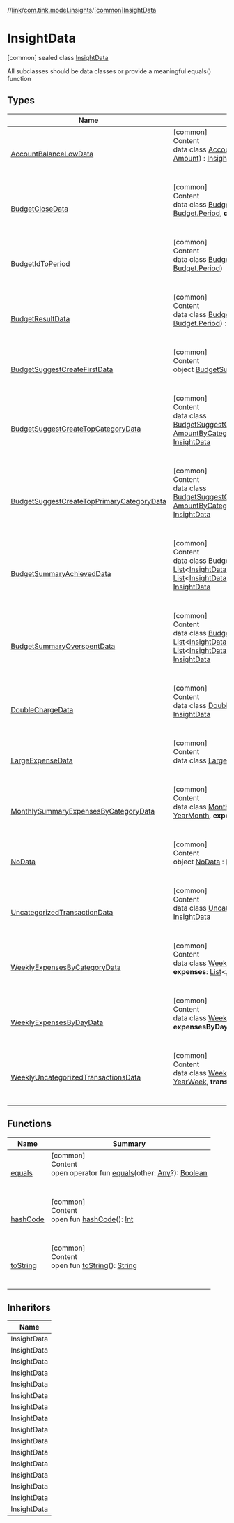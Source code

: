 //[link](../../index.md)/[com.tink.model.insights](../index.md)/[[common]InsightData](index.md)



# InsightData  
 [common] sealed class [InsightData](index.md)

All subclasses should be data classes or provide a meaningful equals() function

   


## Types  
  
|  Name|  Summary| 
|---|---|
| <a name="com.tink.model.insights/InsightData.AccountBalanceLowData///PointingToDeclaration/"></a>[AccountBalanceLowData](-account-balance-low-data/index.md)| <a name="com.tink.model.insights/InsightData.AccountBalanceLowData///PointingToDeclaration/"></a>[common]  <br>Content  <br>data class [AccountBalanceLowData](-account-balance-low-data/index.md)(**accountId**: [String](https://kotlinlang.org/api/latest/jvm/stdlib/kotlin/-string/index.html), **balance**: [Amount](../../com.tink.model.misc/[common]-amount/index.md)) : [InsightData](index.md)  <br><br><br>
| <a name="com.tink.model.insights/InsightData.BudgetCloseData///PointingToDeclaration/"></a>[BudgetCloseData](-budget-close-data/index.md)| <a name="com.tink.model.insights/InsightData.BudgetCloseData///PointingToDeclaration/"></a>[common]  <br>Content  <br>data class [BudgetCloseData](-budget-close-data/index.md)(**budgetId**: [String](https://kotlinlang.org/api/latest/jvm/stdlib/kotlin/-string/index.html), **budgetPeriod**: [Budget.Period](../../com.tink.model.budget/[common]-budget/-period/index.md), **currentTime**: <ERROR CLASS>) : [InsightData](index.md)  <br><br><br>
| <a name="com.tink.model.insights/InsightData.BudgetIdToPeriod///PointingToDeclaration/"></a>[BudgetIdToPeriod](-budget-id-to-period/index.md)| <a name="com.tink.model.insights/InsightData.BudgetIdToPeriod///PointingToDeclaration/"></a>[common]  <br>Content  <br>data class [BudgetIdToPeriod](-budget-id-to-period/index.md)(**budgetId**: [String](https://kotlinlang.org/api/latest/jvm/stdlib/kotlin/-string/index.html), **budgetPeriod**: [Budget.Period](../../com.tink.model.budget/[common]-budget/-period/index.md))  <br><br><br>
| <a name="com.tink.model.insights/InsightData.BudgetResultData///PointingToDeclaration/"></a>[BudgetResultData](-budget-result-data/index.md)| <a name="com.tink.model.insights/InsightData.BudgetResultData///PointingToDeclaration/"></a>[common]  <br>Content  <br>data class [BudgetResultData](-budget-result-data/index.md)(**budgetId**: [String](https://kotlinlang.org/api/latest/jvm/stdlib/kotlin/-string/index.html), **budgetPeriod**: [Budget.Period](../../com.tink.model.budget/[common]-budget/-period/index.md)) : [InsightData](index.md)  <br><br><br>
| <a name="com.tink.model.insights/InsightData.BudgetSuggestCreateFirstData///PointingToDeclaration/"></a>[BudgetSuggestCreateFirstData](-budget-suggest-create-first-data/index.md)| <a name="com.tink.model.insights/InsightData.BudgetSuggestCreateFirstData///PointingToDeclaration/"></a>[common]  <br>Content  <br>object [BudgetSuggestCreateFirstData](-budget-suggest-create-first-data/index.md) : [InsightData](index.md)  <br><br><br>
| <a name="com.tink.model.insights/InsightData.BudgetSuggestCreateTopCategoryData///PointingToDeclaration/"></a>[BudgetSuggestCreateTopCategoryData](-budget-suggest-create-top-category-data/index.md)| <a name="com.tink.model.insights/InsightData.BudgetSuggestCreateTopCategoryData///PointingToDeclaration/"></a>[common]  <br>Content  <br>data class [BudgetSuggestCreateTopCategoryData](-budget-suggest-create-top-category-data/index.md)(**categorySpending**: [AmountByCategory](../../com.tink.model.relations/[common]-amount-by-category/index.md), **suggestedBudgetAmount**: [Amount](../../com.tink.model.misc/[common]-amount/index.md)) : [InsightData](index.md)  <br><br><br>
| <a name="com.tink.model.insights/InsightData.BudgetSuggestCreateTopPrimaryCategoryData///PointingToDeclaration/"></a>[BudgetSuggestCreateTopPrimaryCategoryData](-budget-suggest-create-top-primary-category-data/index.md)| <a name="com.tink.model.insights/InsightData.BudgetSuggestCreateTopPrimaryCategoryData///PointingToDeclaration/"></a>[common]  <br>Content  <br>data class [BudgetSuggestCreateTopPrimaryCategoryData](-budget-suggest-create-top-primary-category-data/index.md)(**categorySpending**: [AmountByCategory](../../com.tink.model.relations/[common]-amount-by-category/index.md), **suggestedBudgetAmount**: [Amount](../../com.tink.model.misc/[common]-amount/index.md)) : [InsightData](index.md)  <br><br><br>
| <a name="com.tink.model.insights/InsightData.BudgetSummaryAchievedData///PointingToDeclaration/"></a>[BudgetSummaryAchievedData](-budget-summary-achieved-data/index.md)| <a name="com.tink.model.insights/InsightData.BudgetSummaryAchievedData///PointingToDeclaration/"></a>[common]  <br>Content  <br>data class [BudgetSummaryAchievedData](-budget-summary-achieved-data/index.md)(**achievedBudgets**: [List](https://kotlinlang.org/api/latest/jvm/stdlib/kotlin.collections/-list/index.html)<[InsightData.BudgetIdToPeriod](-budget-id-to-period/index.md)>, **overspentBudgets**: [List](https://kotlinlang.org/api/latest/jvm/stdlib/kotlin.collections/-list/index.html)<[InsightData.BudgetIdToPeriod](-budget-id-to-period/index.md)>, **savedAmount**: [Amount](../../com.tink.model.misc/[common]-amount/index.md)) : [InsightData](index.md)  <br><br><br>
| <a name="com.tink.model.insights/InsightData.BudgetSummaryOverspentData///PointingToDeclaration/"></a>[BudgetSummaryOverspentData](-budget-summary-overspent-data/index.md)| <a name="com.tink.model.insights/InsightData.BudgetSummaryOverspentData///PointingToDeclaration/"></a>[common]  <br>Content  <br>data class [BudgetSummaryOverspentData](-budget-summary-overspent-data/index.md)(**achievedBudgets**: [List](https://kotlinlang.org/api/latest/jvm/stdlib/kotlin.collections/-list/index.html)<[InsightData.BudgetIdToPeriod](-budget-id-to-period/index.md)>, **overspentBudgets**: [List](https://kotlinlang.org/api/latest/jvm/stdlib/kotlin.collections/-list/index.html)<[InsightData.BudgetIdToPeriod](-budget-id-to-period/index.md)>, **overspentAmount**: [Amount](../../com.tink.model.misc/[common]-amount/index.md)) : [InsightData](index.md)  <br><br><br>
| <a name="com.tink.model.insights/InsightData.DoubleChargeData///PointingToDeclaration/"></a>[DoubleChargeData](-double-charge-data/index.md)| <a name="com.tink.model.insights/InsightData.DoubleChargeData///PointingToDeclaration/"></a>[common]  <br>Content  <br>data class [DoubleChargeData](-double-charge-data/index.md)(**transactionIds**: [List](https://kotlinlang.org/api/latest/jvm/stdlib/kotlin.collections/-list/index.html)<[String](https://kotlinlang.org/api/latest/jvm/stdlib/kotlin/-string/index.html)>) : [InsightData](index.md)  <br><br><br>
| <a name="com.tink.model.insights/InsightData.LargeExpenseData///PointingToDeclaration/"></a>[LargeExpenseData](-large-expense-data/index.md)| <a name="com.tink.model.insights/InsightData.LargeExpenseData///PointingToDeclaration/"></a>[common]  <br>Content  <br>data class [LargeExpenseData](-large-expense-data/index.md)(**transactionId**: [String](https://kotlinlang.org/api/latest/jvm/stdlib/kotlin/-string/index.html)) : [InsightData](index.md)  <br><br><br>
| <a name="com.tink.model.insights/InsightData.MonthlySummaryExpensesByCategoryData///PointingToDeclaration/"></a>[MonthlySummaryExpensesByCategoryData](-monthly-summary-expenses-by-category-data/index.md)| <a name="com.tink.model.insights/InsightData.MonthlySummaryExpensesByCategoryData///PointingToDeclaration/"></a>[common]  <br>Content  <br>data class [MonthlySummaryExpensesByCategoryData](-monthly-summary-expenses-by-category-data/index.md)(**month**: [YearMonth](../../com.tink.model.time/[common]-year-month/index.md), **expenses**: [List](https://kotlinlang.org/api/latest/jvm/stdlib/kotlin.collections/-list/index.html)<[AmountByCategory](../../com.tink.model.relations/[common]-amount-by-category/index.md)>) : [InsightData](index.md)  <br><br><br>
| <a name="com.tink.model.insights/InsightData.NoData///PointingToDeclaration/"></a>[NoData](-no-data/index.md)| <a name="com.tink.model.insights/InsightData.NoData///PointingToDeclaration/"></a>[common]  <br>Content  <br>object [NoData](-no-data/index.md) : [InsightData](index.md)  <br><br><br>
| <a name="com.tink.model.insights/InsightData.UncategorizedTransactionData///PointingToDeclaration/"></a>[UncategorizedTransactionData](-uncategorized-transaction-data/index.md)| <a name="com.tink.model.insights/InsightData.UncategorizedTransactionData///PointingToDeclaration/"></a>[common]  <br>Content  <br>data class [UncategorizedTransactionData](-uncategorized-transaction-data/index.md)(**transactionId**: [String](https://kotlinlang.org/api/latest/jvm/stdlib/kotlin/-string/index.html)) : [InsightData](index.md)  <br><br><br>
| <a name="com.tink.model.insights/InsightData.WeeklyExpensesByCategoryData///PointingToDeclaration/"></a>[WeeklyExpensesByCategoryData](-weekly-expenses-by-category-data/index.md)| <a name="com.tink.model.insights/InsightData.WeeklyExpensesByCategoryData///PointingToDeclaration/"></a>[common]  <br>Content  <br>data class [WeeklyExpensesByCategoryData](-weekly-expenses-by-category-data/index.md)(**week**: [YearWeek](../../com.tink.model.time/[common]-year-week/index.md), **expenses**: [List](https://kotlinlang.org/api/latest/jvm/stdlib/kotlin.collections/-list/index.html)<[AmountByCategory](../../com.tink.model.relations/[common]-amount-by-category/index.md)>) : [InsightData](index.md)  <br><br><br>
| <a name="com.tink.model.insights/InsightData.WeeklyExpensesByDayData///PointingToDeclaration/"></a>[WeeklyExpensesByDayData](-weekly-expenses-by-day-data/index.md)| <a name="com.tink.model.insights/InsightData.WeeklyExpensesByDayData///PointingToDeclaration/"></a>[common]  <br>Content  <br>data class [WeeklyExpensesByDayData](-weekly-expenses-by-day-data/index.md)(**week**: [YearWeek](../../com.tink.model.time/[common]-year-week/index.md), **expensesByDay**: [List](https://kotlinlang.org/api/latest/jvm/stdlib/kotlin.collections/-list/index.html)<[ExpensesByDay](../../com.tink.model.relations/[common]-expenses-by-day/index.md)>) : [InsightData](index.md)  <br><br><br>
| <a name="com.tink.model.insights/InsightData.WeeklyUncategorizedTransactionsData///PointingToDeclaration/"></a>[WeeklyUncategorizedTransactionsData](-weekly-uncategorized-transactions-data/index.md)| <a name="com.tink.model.insights/InsightData.WeeklyUncategorizedTransactionsData///PointingToDeclaration/"></a>[common]  <br>Content  <br>data class [WeeklyUncategorizedTransactionsData](-weekly-uncategorized-transactions-data/index.md)(**week**: [YearWeek](../../com.tink.model.time/[common]-year-week/index.md), **transactionIds**: [List](https://kotlinlang.org/api/latest/jvm/stdlib/kotlin.collections/-list/index.html)<[String](https://kotlinlang.org/api/latest/jvm/stdlib/kotlin/-string/index.html)>) : [InsightData](index.md)  <br><br><br>


## Functions  
  
|  Name|  Summary| 
|---|---|
| <a name="kotlin/Any/equals/#kotlin.Any?/PointingToDeclaration/"></a>[equals](../../com.tink.service.user/[common]-user-profile-service-impl/index.md#%5Bkotlin%2FAny%2Fequals%2F%23kotlin.Any%3F%2FPointingToDeclaration%2F%5D%2FFunctions%2F1135467963)| <a name="kotlin/Any/equals/#kotlin.Any?/PointingToDeclaration/"></a>[common]  <br>Content  <br>open operator fun [equals](../../com.tink.service.user/[common]-user-profile-service-impl/index.md#%5Bkotlin%2FAny%2Fequals%2F%23kotlin.Any%3F%2FPointingToDeclaration%2F%5D%2FFunctions%2F1135467963)(other: [Any](https://kotlinlang.org/api/latest/jvm/stdlib/kotlin/-any/index.html)?): [Boolean](https://kotlinlang.org/api/latest/jvm/stdlib/kotlin/-boolean/index.html)  <br><br><br>
| <a name="kotlin/Any/hashCode/#/PointingToDeclaration/"></a>[hashCode](../../com.tink.service.user/[common]-user-profile-service-impl/index.md#%5Bkotlin%2FAny%2FhashCode%2F%23%2FPointingToDeclaration%2F%5D%2FFunctions%2F1135467963)| <a name="kotlin/Any/hashCode/#/PointingToDeclaration/"></a>[common]  <br>Content  <br>open fun [hashCode](../../com.tink.service.user/[common]-user-profile-service-impl/index.md#%5Bkotlin%2FAny%2FhashCode%2F%23%2FPointingToDeclaration%2F%5D%2FFunctions%2F1135467963)(): [Int](https://kotlinlang.org/api/latest/jvm/stdlib/kotlin/-int/index.html)  <br><br><br>
| <a name="kotlin/Any/toString/#/PointingToDeclaration/"></a>[toString](../../com.tink.service.user/[common]-user-profile-service-impl/index.md#%5Bkotlin%2FAny%2FtoString%2F%23%2FPointingToDeclaration%2F%5D%2FFunctions%2F1135467963)| <a name="kotlin/Any/toString/#/PointingToDeclaration/"></a>[common]  <br>Content  <br>open fun [toString](../../com.tink.service.user/[common]-user-profile-service-impl/index.md#%5Bkotlin%2FAny%2FtoString%2F%23%2FPointingToDeclaration%2F%5D%2FFunctions%2F1135467963)(): [String](https://kotlinlang.org/api/latest/jvm/stdlib/kotlin/-string/index.html)  <br><br><br>


## Inheritors  
  
|  Name| 
|---|
| <a name="com.tink.model.insights/InsightData.NoData///PointingToDeclaration/"></a>InsightData
| <a name="com.tink.model.insights/InsightData.AccountBalanceLowData///PointingToDeclaration/"></a>InsightData
| <a name="com.tink.model.insights/InsightData.BudgetResultData///PointingToDeclaration/"></a>InsightData
| <a name="com.tink.model.insights/InsightData.BudgetSummaryAchievedData///PointingToDeclaration/"></a>InsightData
| <a name="com.tink.model.insights/InsightData.BudgetSummaryOverspentData///PointingToDeclaration/"></a>InsightData
| <a name="com.tink.model.insights/InsightData.BudgetSuggestCreateFirstData///PointingToDeclaration/"></a>InsightData
| <a name="com.tink.model.insights/InsightData.BudgetSuggestCreateTopCategoryData///PointingToDeclaration/"></a>InsightData
| <a name="com.tink.model.insights/InsightData.BudgetSuggestCreateTopPrimaryCategoryData///PointingToDeclaration/"></a>InsightData
| <a name="com.tink.model.insights/InsightData.BudgetCloseData///PointingToDeclaration/"></a>InsightData
| <a name="com.tink.model.insights/InsightData.UncategorizedTransactionData///PointingToDeclaration/"></a>InsightData
| <a name="com.tink.model.insights/InsightData.LargeExpenseData///PointingToDeclaration/"></a>InsightData
| <a name="com.tink.model.insights/InsightData.DoubleChargeData///PointingToDeclaration/"></a>InsightData
| <a name="com.tink.model.insights/InsightData.WeeklyExpensesByCategoryData///PointingToDeclaration/"></a>InsightData
| <a name="com.tink.model.insights/InsightData.WeeklyUncategorizedTransactionsData///PointingToDeclaration/"></a>InsightData
| <a name="com.tink.model.insights/InsightData.WeeklyExpensesByDayData///PointingToDeclaration/"></a>InsightData
| <a name="com.tink.model.insights/InsightData.MonthlySummaryExpensesByCategoryData///PointingToDeclaration/"></a>InsightData

